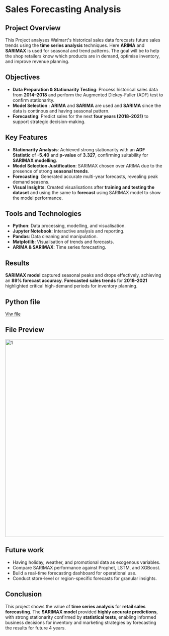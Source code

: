 # Sales Forecasting Analysis
## Project Overview

This Project analyses Walmart's historical sales data forecasts future sales trends using the **time series analysis** techniques. Here **ARIMA** and **SARIMAX** is used for seasonal and trend patterns. The goal will be to help the shop retailers know which products are in demand, optimise inventory, and improve revenue planning.

## Objectives

* **Data Preparation & Stationarity Testing**: Process historical sales data from **2014–2018** and perform the Augmented Dickey-Fuller (ADF) test to confirm stationarity.
* **Model Selection** : **ARIMA** and **SARIMA** are used and **SARIMA** since the data is continous and having seasonal pattern.
* **Forecasting**: Predict sales for the next **four years (2018–2021)** to support strategic decision-making.

## Key Features

* **Stationarity Analysis**: Achieved strong stationarity with an **ADF Statistic** of **-5.40** and **p-value** of **3.327**, confirming suitability for **SARIMAX modelling**.
* **Model Selection Justification**: SARIMAX chosen over ARIMA due to the presence of strong **seasonal trends**.
* **Forecasting**: Generated accurate multi-year forecasts, revealing peak demand seasons.
* **Visual Insights**: Created visualisations after **training and testing the dataset** and using the same to **forecast** using SARIMAX model to show the model performance.

## Tools and Technologies

* **Python**: Data processing, modelling, and visualisation.
* **Jupyter Notebook**: Interactive analysis and reporting.
* **Pandas**: Data cleaning and manipulation.
* **Matplotlib**: Visualisation of trends and forecasts.
* **ARIMA & SARIMAX**: Time series forecasting.

## Results

**SARIMAX model** captured seasonal peaks and drops effectively, achieving an **89% forecast accuracy**.
**Forecasted** **sales trends** for **2018–2021** highlighted critical high-demand periods for inventory planning.

## Python file

<a href ="https://github.com/Abhishek20217/Sales-Forecasting/blob/main/Sales%20Forecasting.ipynb"> Viw file </a>

## File Preview

<img width="1352" height="627" alt="1" src="https://github.com/user-attachments/assets/8ad94f5d-5b60-4242-87cd-f627f7331370" />

## Future work

* Having holiday, weather, and promotional data as exogenous variables.
* Compare SARIMAX performance against Prophet, LSTM, and XGBoost.
* Build a real-time forecasting dashboard for operational use.
* Conduct store-level or region-specific forecasts for granular insights.

## Conclusion 

This project shows the value of **time series analysis** for **retail sales forecasting**. The **SARIMAX model** provided **highly accurate predictions**, with strong stationarity confirmed by **statistical tests**, enabling informed business decisions for inventory and marketing strategies by forecasting the results for future 4 years.

